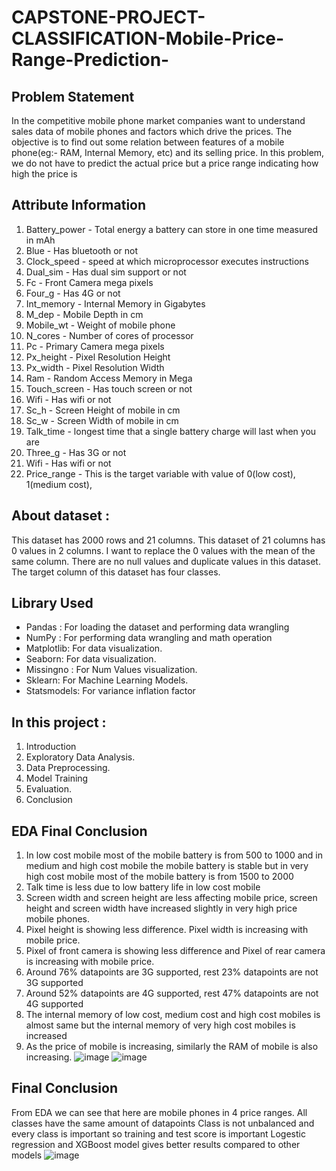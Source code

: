 # CAPSTONE-PROJECT-CLASSIFICATION-Mobile-Price-Range-Prediction-

## Problem Statement
In the competitive mobile phone market companies want to understand sales data of mobile phones and factors which drive the prices. The objective is to find out some relation between features of a mobile phone(eg:- RAM, Internal Memory, etc) and its selling price. In this problem, we do not have to predict the actual price but a price range indicating how high the price is

## Attribute Information
 1) Battery_power - Total energy a battery can store in one time measured in mAh
2) Blue - Has bluetooth or not
3) Clock_speed - speed at which microprocessor executes instructions
4) Dual_sim - Has dual sim support or not
5) Fc - Front Camera mega pixels
6) Four_g - Has 4G or not
7) Int_memory - Internal Memory in Gigabytes
8) M_dep - Mobile Depth in cm
9) Mobile_wt - Weight of mobile phone
10) N_cores - Number of cores of processor
11) Pc - Primary Camera mega pixels
12) Px_height - Pixel Resolution Height
13) Px_width - Pixel Resolution Width
14) Ram - Random Access Memory in Mega
15) Touch_screen - Has touch screen or not
16) Wifi - Has wifi or not
17) Sc_h - Screen Height of mobile in cm
18) Sc_w - Screen Width of mobile in cm
19) Talk_time - longest time that a single battery charge will last when you are
20) Three_g - Has 3G or not
21) Wifi - Has wifi or not
22) Price_range - This is the target variable with value of 0(low cost), 1(medium cost),

## About dataset :
This dataset has 2000 rows and 21 columns. This dataset of 21 columns has 0 values ​​in 2 columns. I want to replace the 0 values ​​with the mean of the same column. There are no null values ​​and duplicate values ​​in this dataset. The target column of this dataset has four classes.

## Library Used
- Pandas : For loading the dataset and performing data wrangling
- NumPy : For performing data wrangling and math operation 
- Matplotlib: For data visualization.
- Seaborn: For data visualization.
- Missingno : For Num Values visualization. 
- Sklearn: For Machine Learning Models.
- Statsmodels: For variance inflation factor
  
## In this project : 
1. Introduction
2. Exploratory Data Analysis.
3. Data Preprocessing.
4. Model Training
5. Evaluation.
6. Conclusion

## EDA Final Conclusion
1) In low cost mobile most of the mobile battery is from 500 to 1000 and in medium and high cost mobile the mobile battery is stable but in very high cost mobile most of the mobile battery is from 1500 to 2000
2) Talk time is less due to low battery life in low cost mobile
3) Screen width and screen height are less affecting mobile price, screen height and screen width have increased slightly in very high price mobile phones.
4) Pixel height is showing less difference. Pixel width is increasing with mobile price.
5) Pixel of front camera is showing less difference and Pixel of rear camera is increasing with mobile price.
7) Around 76% datapoints are 3G supported, rest 23% datapoints are not 3G supported
8) Around 52% datapoints are 4G supported, rest 47% datapoints are not 4G supported
9) The internal memory of low cost, medium cost and high cost mobiles is almost same but the internal memory of very high cost mobiles is increased
10) As the price of mobile is increasing, similarly the RAM of mobile is also increasing.
![image](https://github.com/piyushkchaudhari/CAPSTONE-PROJECT-CLASSIFICATION-Mobile-Price-Range-Prediction-/assets/123857050/054f3b1a-8198-4f75-b193-1770fb0489fa)
![image](https://github.com/piyushkchaudhari/CAPSTONE-PROJECT-CLASSIFICATION-Mobile-Price-Range-Prediction-/assets/123857050/1738b60c-c7be-476f-82b5-010574d2d01d)

## Final Conclusion
From EDA we can see that here are mobile phones in 4 price ranges. All classes have the same amount of datapoints
Class is not unbalanced and every class is important so training and test score is important
Logestic regression and XGBoost model gives better results compared to other models
![image](https://github.com/piyushkchaudhari/CAPSTONE-PROJECT-CLASSIFICATION-Mobile-Price-Range-Prediction-/assets/123857050/49b40d40-75b4-45b4-a6c5-7b347c41a25c)
